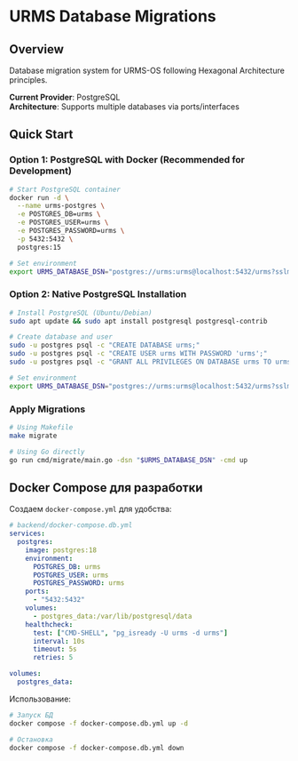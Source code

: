 # URMS Database Migrations

## Overview
Database migration system for URMS-OS following Hexagonal Architecture principles.

**Current Provider**: PostgreSQL  
**Architecture**: Supports multiple databases via ports/interfaces

## Quick Start

### Option 1: PostgreSQL with Docker (Recommended for Development)

```bash
# Start PostgreSQL container
docker run -d \
  --name urms-postgres \
  -e POSTGRES_DB=urms \
  -e POSTGRES_USER=urms \
  -e POSTGRES_PASSWORD=urms \
  -p 5432:5432 \
  postgres:15

# Set environment
export URMS_DATABASE_DSN="postgres://urms:urms@localhost:5432/urms?sslmode=disable"
```

### Option 2: Native PostgreSQL Installation

```bash
# Install PostgreSQL (Ubuntu/Debian)
sudo apt update && sudo apt install postgresql postgresql-contrib

# Create database and user
sudo -u postgres psql -c "CREATE DATABASE urms;"
sudo -u postgres psql -c "CREATE USER urms WITH PASSWORD 'urms';"
sudo -u postgres psql -c "GRANT ALL PRIVILEGES ON DATABASE urms TO urms;"

# Set environment
export URMS_DATABASE_DSN="postgres://urms:urms@localhost:5432/urms?sslmode=disable"
```

### Apply Migrations
```bash
# Using Makefile
make migrate

# Using Go directly  
go run cmd/migrate/main.go -dsn "$URMS_DATABASE_DSN" -cmd up
```

## Docker Compose для разработки

Создаем `docker-compose.yml` для удобства:

```yaml
# backend/docker-compose.db.yml
services:
  postgres:
    image: postgres:18
    environment:
      POSTGRES_DB: urms
      POSTGRES_USER: urms
      POSTGRES_PASSWORD: urms
    ports:
      - "5432:5432"
    volumes:
      - postgres_data:/var/lib/postgresql/data
    healthcheck:
      test: ["CMD-SHELL", "pg_isready -U urms -d urms"]
      interval: 10s
      timeout: 5s
      retries: 5

volumes:
  postgres_data:
```

Использование:
```bash
# Запуск БД
docker compose -f docker-compose.db.yml up -d

# Остановка
docker compose -f docker-compose.db.yml down
```